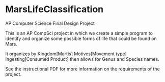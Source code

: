 # MarsLifeClassification
AP Computer Science Final Design Project

This is an AP CompSci project in which we create a simple program to identify and organize some possible forms of life that could be found on Mars.

It organizes by Kingdom[Martis] Motives[Movement type] Ingesting[Consumed Product] then allows for Genus and Species names.

See the instructional PDF for more information on the requirements of the project.
